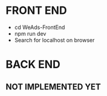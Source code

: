 # FRONT END

- cd WeAds-FrontEnd
- npm run dev
- Search for localhost on browser

# BACK END

## NOT IMPLEMENTED YET
